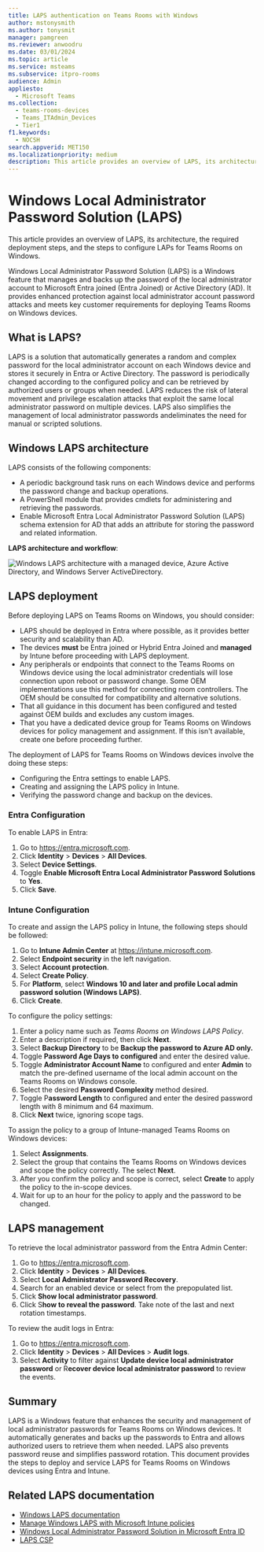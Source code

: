 ```yaml
---
title: LAPS authentication on Teams Rooms with Windows
author: mstonysmith
ms.author: tonysmit
manager: pamgreen
ms.reviewer: anwoodru
ms.date: 03/01/2024
ms.topic: article
ms.service: msteams
ms.subservice: itpro-rooms
audience: Admin
appliesto: 
  - Microsoft Teams
ms.collection: 
  - teams-rooms-devices
  - Teams_ITAdmin_Devices
  - Tier1
f1.keywords: 
  - NOCSH
search.appverid: MET150
ms.localizationpriority: medium
description: This article provides an overview of LAPS, its architecture, the required deployment steps, and the steps to configure LAPs for Teams Rooms on Windows.
---
```


# Windows Local Administrator Password Solution (LAPS)

This article provides an overview of LAPS, its architecture, the required deployment steps, and the steps to configure LAPs for Teams Rooms on Windows.

Windows Local Administrator Password Solution (LAPS) is a Windows feature that manages and backs up the password of the local administrator account to Microsoft Entra joined (Entra Joined) or Active Directory (AD). It provides enhanced protection against local administrator account password attacks and meets key customer requirements for deploying Teams Rooms on Windows devices.

## What is LAPS?

LAPS is a solution that automatically generates a random and complex password for the local administrator account on each Windows device and stores it securely in Entra or Active Directory. The password is periodically changed according to the configured policy and can be retrieved by authorized users or groups when needed. LAPS reduces the risk of lateral movement and privilege escalation attacks that exploit the same local administrator password on multiple devices. LAPS also simplifies the management of local administrator passwords andeliminates the need for manual or scripted solutions.

## Windows LAPS architecture

LAPS consists of the following components:

- A periodic background task runs on each Windows device and performs the password change and backup operations.
- A PowerShell module that provides cmdlets for administering and retrieving the passwords.
- Enable Microsoft Entra Local Administrator Password Solution (LAPS) schema extension for AD that adds an attribute for storing the password and related information.

**LAPS architecture and workflow**:

![Windows LAPS architecture with a managed device, Azure Active Directory, and Windows Server ActiveDirectory.](https://learn.microsoft.com/windows-server/identity/laps/media/laps-concepts-overview/laps-concepts-overview-architecture-diagram.png)

## LAPS deployment

Before deploying LAPS on Teams Rooms on Windows, you should consider:

- LAPS should be deployed in Entra where possible, as it provides better security and scalability than AD.
- The devices **must** be Entra joined or Hybrid Entra Joined and **managed** by Intune before proceeding with LAPS deployment.
- Any peripherals or endpoints that connect to the Teams Rooms on Windows device using the local administrator credentials will lose connection upon reboot or password change. Some OEM implementations use this method for connecting room controllers. The OEM should be consulted for compatibility and alternative solutions.
- That all guidance in this document has been configured and tested against OEM builds and excludes any custom images.
- That you have a dedicated device group for Teams Rooms on Windows devices for policy management and assignment. If this isn't available, create one before proceeding further.

The deployment of LAPS for Teams Rooms on Windows devices involve the
doing these steps:

- Configuring the Entra settings to enable LAPS.
- Creating and assigning the LAPS policy in Intune.
- Verifying the password change and backup on the devices.

### Entra Configuration

To enable LAPS in Entra:

1. Go to https://entra.microsoft.com.
2. Click **Identity** > **Devices** > **All Devices**.
3. Select **Device Settings**.
4. Toggle **Enable Microsoft Entra Local Administrator Password Solutions** to **Yes**.
5. Click **Save**.

### Intune Configuration

To create and assign the LAPS policy in Intune, the following steps
should be followed:

1. Go to **Intune Admin Center** at https://intune.microsoft.com.
2. Select **Endpoint security** in the left navigation.
3. Select **Account protection**.
4. Select **Create Policy**.
5. For **Platform**, select **Windows 10 and later and profile Local admin password solution (Windows LAPS)**.
6. Click **Create**.

To configure the policy settings:

1. Enter a policy name such as *Teams Rooms on Windows LAPS Policy*.
2. Enter a description if required, then click **Next**.
3. Select **Backup Directory** to be **Backup the password to Azure AD only.**
4. Toggle **Password Age Days to configured** and enter the desired value.
5. Toggle **Administrator Account Name** to configured and enter **Admin** to match the pre-defined username of the local admin account on the Teams Rooms on Windows console.
6. Select the desired **Password Complexity** method desired.
7. Toggle P**assword Length** to configured and enter the desired password length with 8 minimum and 64 maximum.
8. Click **Next** twice, ignoring scope tags.

To assign the policy to a group of Intune-managed Teams Rooms on Windows devices:

1. Select **Assignments**.
2. Select the group that contains the Teams Rooms on Windows devices and scope the policy correctly. The select **Next**.
3. After you confirm the policy and scope is correct, select **Create** to apply the policy to the in-scope devices.
4. Wait for up to an hour for the policy to apply and the password to be changed.

## LAPS management

To retrieve the local administrator password from the Entra Admin Center:

1. Go to https://entra.microsoft.com.
2. Click **Identity** > **Devices** > **All Devices**.
3. Select **Local Administrator Password Recovery**.
4. Search for an enabled device or select from the prepopulated list.
5. Click **Show local administrator password**.
6. Click S**how to reveal the password**. Take note of the last and next rotation timestamps.

To review the audit logs in Entra:

1. Go to https://entra.microsoft.com.
2. Click **Identity** > **Devices** > **All Devices** > **Audit logs**.
3. Select **Activity** to filter against **Update device local administrator password** or R**ecover device local administrator password** to review the events.

## Summary

LAPS is a Windows feature that enhances the security and management of local administrator passwords for Teams Rooms on Windows devices. It automatically generates and backs up the passwords to Entra and allows authorized users to retrieve them when needed. LAPS also prevents password reuse and simplifies password rotation. This document provides the steps to deploy and service LAPS for Teams Rooms on Windows devices using Entra and Intune.

## Related LAPS documentation

- [Windows LAPS documentation](https://learn.microsoft.com/windows-server/identity/laps/laps-overview)
- [Manage Windows LAPS with Microsoft Intune policies](https://learn.microsoft.com/mem/intune/protect/windows-laps-overvie)
- [Windows Local Administrator Password Solution in Microsoft Entra ID](https://learn.microsoft.com/en-us/entra/identity/devices/howto-manage-local-admin-passwords)
- [LAPS CSP](https://learn.microsoft.com/windows/client-management/mdm/laps-csp)